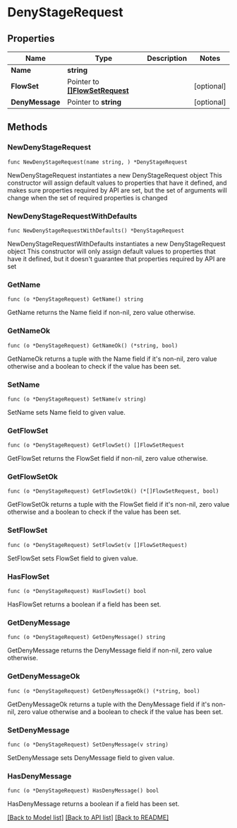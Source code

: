 # DenyStageRequest

## Properties

Name | Type | Description | Notes
------------ | ------------- | ------------- | -------------
**Name** | **string** |  | 
**FlowSet** | Pointer to [**[]FlowSetRequest**](FlowSetRequest.md) |  | [optional] 
**DenyMessage** | Pointer to **string** |  | [optional] 

## Methods

### NewDenyStageRequest

`func NewDenyStageRequest(name string, ) *DenyStageRequest`

NewDenyStageRequest instantiates a new DenyStageRequest object
This constructor will assign default values to properties that have it defined,
and makes sure properties required by API are set, but the set of arguments
will change when the set of required properties is changed

### NewDenyStageRequestWithDefaults

`func NewDenyStageRequestWithDefaults() *DenyStageRequest`

NewDenyStageRequestWithDefaults instantiates a new DenyStageRequest object
This constructor will only assign default values to properties that have it defined,
but it doesn't guarantee that properties required by API are set

### GetName

`func (o *DenyStageRequest) GetName() string`

GetName returns the Name field if non-nil, zero value otherwise.

### GetNameOk

`func (o *DenyStageRequest) GetNameOk() (*string, bool)`

GetNameOk returns a tuple with the Name field if it's non-nil, zero value otherwise
and a boolean to check if the value has been set.

### SetName

`func (o *DenyStageRequest) SetName(v string)`

SetName sets Name field to given value.


### GetFlowSet

`func (o *DenyStageRequest) GetFlowSet() []FlowSetRequest`

GetFlowSet returns the FlowSet field if non-nil, zero value otherwise.

### GetFlowSetOk

`func (o *DenyStageRequest) GetFlowSetOk() (*[]FlowSetRequest, bool)`

GetFlowSetOk returns a tuple with the FlowSet field if it's non-nil, zero value otherwise
and a boolean to check if the value has been set.

### SetFlowSet

`func (o *DenyStageRequest) SetFlowSet(v []FlowSetRequest)`

SetFlowSet sets FlowSet field to given value.

### HasFlowSet

`func (o *DenyStageRequest) HasFlowSet() bool`

HasFlowSet returns a boolean if a field has been set.

### GetDenyMessage

`func (o *DenyStageRequest) GetDenyMessage() string`

GetDenyMessage returns the DenyMessage field if non-nil, zero value otherwise.

### GetDenyMessageOk

`func (o *DenyStageRequest) GetDenyMessageOk() (*string, bool)`

GetDenyMessageOk returns a tuple with the DenyMessage field if it's non-nil, zero value otherwise
and a boolean to check if the value has been set.

### SetDenyMessage

`func (o *DenyStageRequest) SetDenyMessage(v string)`

SetDenyMessage sets DenyMessage field to given value.

### HasDenyMessage

`func (o *DenyStageRequest) HasDenyMessage() bool`

HasDenyMessage returns a boolean if a field has been set.


[[Back to Model list]](../README.md#documentation-for-models) [[Back to API list]](../README.md#documentation-for-api-endpoints) [[Back to README]](../README.md)


